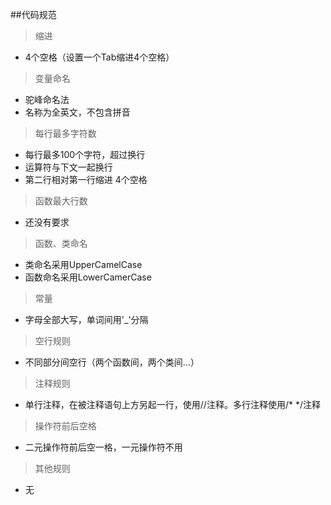 ##代码规范
>缩进
* 4个空格（设置一个Tab缩进4个空格）

>变量命名
* 驼峰命名法
* 名称为全英文，不包含拼音

>每行最多字符数
* 每行最多100个字符，超过换行
* 运算符与下文一起换行
* 第二行相对第一行缩进 4个空格

>函数最大行数
* 还没有要求

>函数、类命名
* 类命名采用UpperCamelCase
* 函数命名采用LowerCamerCase 

>常量
* 字母全部大写，单词间用'_'分隔

>空行规则
* 不同部分间空行（两个函数间，两个类间...）

>注释规则
* 单行注释，在被注释语句上方另起一行，使用//注释。多行注释使用/* */注释

>操作符前后空格
* 二元操作符前后空一格，一元操作符不用

>其他规则
* 无

